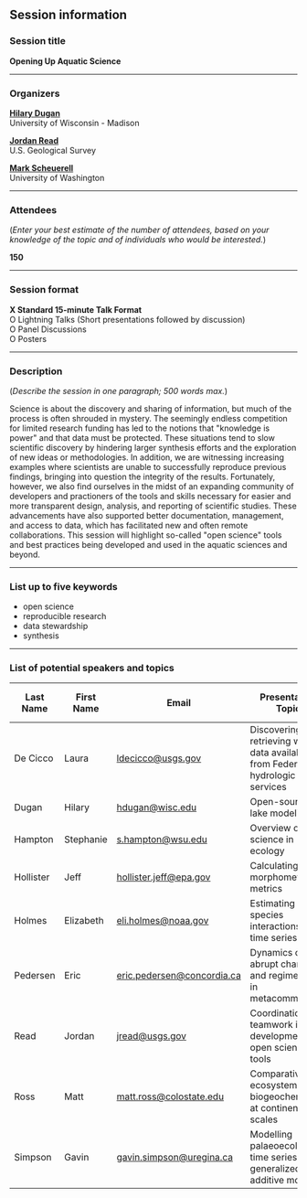 
## Session information

### Session title

**Opening Up Aquatic Science**

-----

### Organizers

[**Hilary Dugan**](https://dugan.limnology.wisc.edu)  
University of Wisconsin - Madison

[**Jordan Read**](https://www.usgs.gov/staff-profiles/jordan-s-read)  
U.S. Geological Survey

[**Mark Scheuerell**](https://faculty.washington.edu/scheuerl/)  
University of Washington

-----

### Attendees

(*Enter your best estimate of the number of attendees, based on your knowledge of the topic and of individuals who would be interested.*)

**150**

-----

### Session format

**X Standard 15-minute Talk Format**  
O Lightning Talks (Short presentations followed by discussion)  
O Panel Discussions  
O Posters

-----

### Description

(*Describe the session in one paragraph; 500 words max.*)

Science is about the discovery and sharing of information, but much of the process is often shrouded in mystery. The seemingly endless competition for limited research funding has led to the notions that "knowledge is power" and that data must be protected. These situations tend to slow scientific discovery by hindering larger synthesis efforts and the exploration of new ideas or methodologies. In addition, we are witnessing increasing examples where scientists are unable to successfully reproduce previous findings, bringing into question the integrity of the results. Fortunately, however, we also find ourselves in the midst of an expanding community of developers and practioners of the tools and skills necessary for easier and more transparent design, analysis, and reporting of scientific studies. These advancements have also supported better documentation, management, and access to data, which has facilitated new and often remote collaborations. This session will highlight so-called "open science" tools and best practices being developed and used in the aquatic sciences and beyond.

-----

### List up to five keywords

  - open science
  - reproducible research
  - data stewardship
  - synthesis

-----

### List of potential speakers and topics

| Last Name | First Name | Email | Presentation Topic | Tentative Title | Speaker invited? | Speaker tentatively confirmed? |
| --------- | ---------- | ----- | ------------------ | --------------- | :--------------: | :----------------------------: |
| De Cicco  | Laura      | <ldecicco@usgs.gov>          | Discovering and retrieving water data available from Federal hydrologic web services | *tentative title* |        23 Sept 2019        |               Y                |
| Dugan     | Hilary     | <hdugan@wisc.edu>          | Open-source lake modeling | *tentative title* |        23 Sept 2019         |               Y                |
| Hampton   | Stephanie  | <s.hampton@wsu.edu>          | Overview of open science in ecology                                                  | *tentative title* |       23 Sept 2019         |               N                |
| Hollister | Jeff       | <hollister.jeff@epa.gov>     | Calculating lake morphometry metrics                                                 | *tentative title* |        23 Sept 2019         |               Y                |
| Holmes    | Elizabeth  | <eli.holmes@noaa.gov>        | Estimating species interactions from time series data                                | *tentative title* |        23 Sept 2019         |               N                |
| Pedersen  | Eric       | <eric.pedersen@concordia.ca> | Dynamics of abrupt change and regime shifts in metacommunities                       | *tentative title* |        23 Sept 2019         |               Cannot                |
| Read      | Jordan     | <jread@usgs.gov>             | Coordination and teamwork in the development of open science tools                   | *tentative title* |        23 Sept 2019         |               Y                |
| Ross      | Matt     | <matt.ross@colostate.edu>      | Comparative ecosystem biogeochemistry at continental scales                   | *tentative title* |        23 Sept 2019         |               Y                |
| Simpson   | Gavin      | <gavin.simpson@uregina.ca>   | Modelling palaeoecological time series using generalized additive models             | *tentative title* |        23 Sept 2019         |               Y                |
